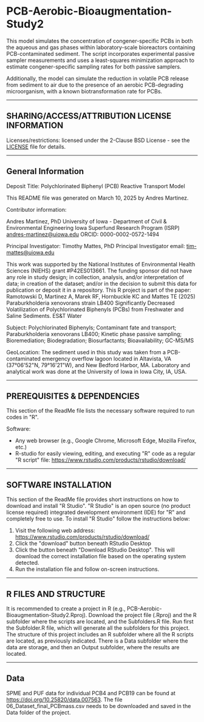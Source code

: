 # PCB-Aerobic-Bioaugmentation-Study2
This model simulates the concentration of congener-specific PCBs in both the aqueous and gas phases within laboratory-scale bioreactors containing PCB-contaminated sediment. The script incorporates experimental passive sampler measurements and uses a least-squares minimization approach to estimate congener-specific sampling rates for both passive samplers.

Additionally, the model can simulate the reduction in volatile PCB release from sediment to air due to the presence of an aerobic PCB-degrading microorganism, with a known biotransformation rate for PCBs.

--------------------------
SHARING/ACCESS/ATTRIBUTION LICENSE INFORMATION
--------------------------

Licenses/restrictions: licensed under the 2-Clause BSD License - see the [LICENSE](LICENSE) file for details.

----------------------
General Information
----------------------

Deposit Title: Polychlorinated Biphenyl (PCB) Reactive Transport Model

This README file was generated on March 10, 2025 by Andres Martinez.

Contributor information:

Andres Martinez, PhD
University of Iowa - Department of Civil & Environmental Engineering
Iowa Superfund Research Program (ISRP)
andres-martinez@uiowa.edu
ORCID: 0000-0002-0572-1494

Principal Investigator: Timothy Mattes, PhD
Principal Investigator email: tim-mattes@uiowa.edu

This work was supported by the National Institutes of Environmental Health Sciences (NIEHS) grant #P42ES013661.  The funding sponsor did not have any role in study design; in collection, analysis, and/or interpretation of data; in creation of the dataset; and/or in the decision to submit this data for publication or deposit it in a repository. This R project is part of the paper: Ramotowski D, Martinez A, Marek RF, Hornbuckle KC and Mattes TE (2025) Paraburkholderia xenovorans strain LB400 Significantly Decreased Volatilization of Polychlorinated Biphenyls (PCBs) from Freshwater and Saline Sediments. ES&T Water

Subject: Polychlorinated Biphenyls; Contaminant fate and transport; Paraburkholderia xenovorans LB400; Kinetic phase passive sampling; Bioremediation; Biodegradation; Biosurfactants; Bioavailability; GC-MS/MS

GeoLocation: The sediment used in this study was taken from a PCB-contaminated emergency overflow lagoon located in Altavista, VA (37°06'52"N, 79°16'21"W), and New Bedford Harbor, MA. Laboratory and analytical work was done at the University of Iowa in Iowa City, IA, USA.

--------
PREREQUISITES & DEPENDENCIES
--------
This section of the ReadMe file lists the necessary software required to run codes in "R".

Software:
- Any web browser (e.g., Google Chrome, Microsoft Edge, Mozilla Firefox, etc.)
- R-studio for easily viewing, editing, and executing "R" code as a regular "R script" file:
https://www.rstudio.com/products/rstudio/download/

--------
SOFTWARE INSTALLATION
--------

This section of the ReadMe file provides short instructions on how to download and install "R Studio".  "R Studio" is an open source (no product license required) integrated development environment (IDE) for "R" and completely free to use.  To install "R Studio" follow the instructions below:

1. Visit the following web address: https://www.rstudio.com/products/rstudio/download/
2. Click the "download" button beneath RStudio Desktop
3. Click the button beneath "Download RStudio Desktop".  This will download the correct installation file based on the operating system detected.
4. Run the installation file and follow on-screen instructions. 

--------
R FILES AND STRUCTURE
--------
It is recommended to create a project in R (e.g., PCB-Aerobic-Bioaugmentation-Study2.Rproj). Download the project file (.Rproj) and the R subfolder where the scripts are located, and the Subfolders.R file. Run first the Subfolder.R file, which will generate all the subfolders for this project.
The structure of this project includes an R subfolder where all the R scripts are located, as previously indicated. There is a Data subfolder where the data are storage, and then an Output subfolder, where the results are located.

--------
Data
--------

SPME and PUF data for individual PCB4 and PCB19 can be found at https://doi.org/10.25820/data.007563. The file 06_Dataset_final_PCBmass.csv needs to be downloaded and saved in the Data folder of the project.

